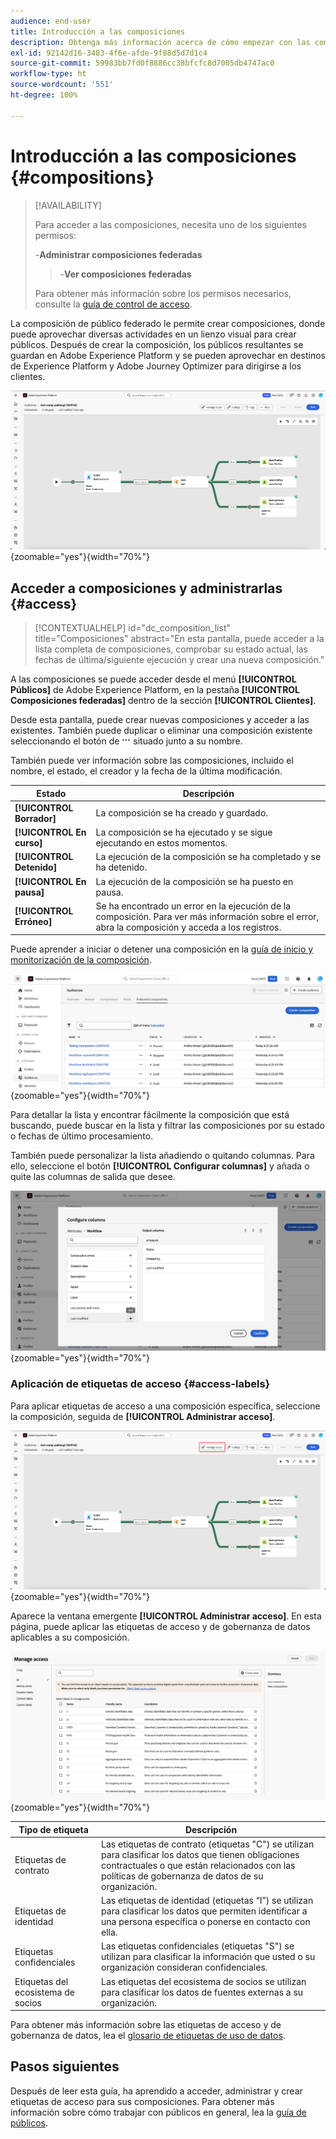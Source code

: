 ```yaml
---
audience: end-user
title: Introducción a las composiciones
description: Obtenga más información acerca de cómo empezar con las composiciones
exl-id: 92142d16-3483-4f6e-afde-9f88d5d7d1c4
source-git-commit: 59983bb7fd0f8886cc38bfcfc8d7005db4747ac0
workflow-type: ht
source-wordcount: '551'
ht-degree: 100%

---
```


# Introducción a las composiciones {#compositions}

>[!AVAILABILITY]
>
>Para acceder a las composiciones, necesita uno de los siguientes permisos:
>
>-**Administrar composiciones federadas**
>>-**Ver composiciones federadas**
>
>Para obtener más información sobre los permisos necesarios, consulte la [guía de control de acceso](/help/governance-privacy-security/access-control.md).

La composición de público federado le permite crear composiciones, donde puede aprovechar diversas actividades en un lienzo visual para crear públicos. Después de crear la composición, los públicos resultantes se guardan en Adobe Experience Platform y se pueden aprovechar en destinos de Experience Platform y Adobe Journey Optimizer para dirigirse a los clientes.

![Puede visualizar el flujo de trabajo de composición de muestra dentro de la composición de público federado.](assets/gs-compositions/composition-example.png){zoomable="yes"}{width="70%"}

## Acceder a composiciones y administrarlas {#access}

>[!CONTEXTUALHELP]
>id="dc_composition_list"
>title="Composiciones"
>abstract="En esta pantalla, puede acceder a la lista completa de composiciones, comprobar su estado actual, las fechas de última/siguiente ejecución y crear una nueva composición."

A las composiciones se puede acceder desde el menú **[!UICONTROL Públicos]** de Adobe Experience Platform, en la pestaña **[!UICONTROL Composiciones federadas]** dentro de la sección **[!UICONTROL Clientes]**.

Desde esta pantalla, puede crear nuevas composiciones y acceder a las existentes. También puede duplicar o eliminar una composición existente seleccionando el botón de ![puntos suspensivos](/help/assets/icons/more.png) situado junto a su nombre.

También puede ver información sobre las composiciones, incluido el nombre, el estado, el creador y la fecha de la última modificación.

| Estado | Descripción |
| ------ | ----------- |
| **[!UICONTROL Borrador]** | La composición se ha creado y guardado. |
| **[!UICONTROL En curso]** | La composición se ha ejecutado y se sigue ejecutando en estos momentos. |
| **[!UICONTROL Detenido]** | La ejecución de la composición se ha completado y se ha detenido. |
| **[!UICONTROL En pausa]** | La ejecución de la composición se ha puesto en pausa. |
| **[!UICONTROL Erróneo]** | Se ha encontrado un error en la ejecución de la composición. Para ver más información sobre el error, abra la composición y acceda a los registros. |

Puede aprender a iniciar o detener una composición en la [guía de inicio y monitorización de la composición](./start-monitor-composition.md).

![Se muestra una lista de las composiciones disponibles.](assets/gs-compositions/compositions-list.png){zoomable="yes"}{width="70%"}

Para detallar la lista y encontrar fácilmente la composición que está buscando, puede buscar en la lista y filtrar las composiciones por su estado o fechas de último procesamiento.

También puede personalizar la lista añadiendo o quitando columnas. Para ello, seleccione el botón **[!UICONTROL Configurar columnas]** y añada o quite las columnas de salida que desee.

![Se muestra una lista de las columnas disponibles que puede añadir a la página de exploración de composiciones.](assets/gs-compositions/compositions-columns.png){zoomable="yes"}{width="70%"}

### Aplicación de etiquetas de acceso {#access-labels}

Para aplicar etiquetas de acceso a una composición específica, seleccione la composición, seguida de **[!UICONTROL Administrar acceso]**.

![El botón &quot;Administrar acceso&quot; aparece resaltado en el lienzo de composición.](assets/gs-compositions/select-manage-access.png){zoomable="yes"}{width="70%"}

Aparece la ventana emergente **[!UICONTROL Administrar acceso]**. En esta página, puede aplicar las etiquetas de acceso y de gobernanza de datos aplicables a su composición.

![Se muestra la ventana emergente Administrar acceso. Muestra una lista de todas las etiquetas disponibles que se pueden aplicar a la composición.](assets/gs-compositions/manage-access.png){zoomable="yes"}{width="70%"}

| Tipo de etiqueta | Descripción |
| ---------- | ----------- |
| Etiquetas de contrato | Las etiquetas de contrato (etiquetas &quot;C&quot;) se utilizan para clasificar los datos que tienen obligaciones contractuales o que están relacionados con las políticas de gobernanza de datos de su organización. |
| Etiquetas de identidad | Las etiquetas de identidad (etiquetas “I”) se utilizan para clasificar los datos que permiten identificar a una persona específica o ponerse en contacto con ella. |
| Etiquetas confidenciales | Las etiquetas confidenciales (etiquetas &quot;S&quot;) se utilizan para clasificar la información que usted o su organización consideran confidenciales. |
| Etiquetas del ecosistema de socios | Las etiquetas del ecosistema de socios se utilizan para clasificar los datos de fuentes externas a su organización. |

Para obtener más información sobre las etiquetas de acceso y de gobernanza de datos, lea el [glosario de etiquetas de uso de datos](https://experienceleague.adobe.com/es/docs/experience-platform/data-governance/labels/reference).

## Pasos siguientes

Después de leer esta guía, ha aprendido a acceder, administrar y crear etiquetas de acceso para sus composiciones. Para obtener más información sobre cómo trabajar con públicos en general, lea la [guía de públicos](../start/audiences.md).
